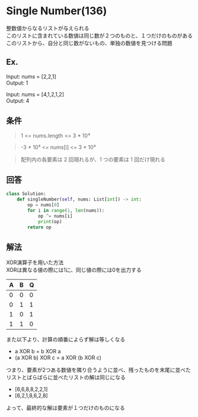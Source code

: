 # Single Number(136)
整数値からなるリストが与えられる  
このリストに含まれている数値は同じ数が２つのものと、１つだけのものがある  
このリストから、自分と同じ数がないもの、単独の数値を見つける問題

## Ex.
Input: nums = [2,2,1]  
Output: 1

Input: nums = [4,1,2,1,2]  
Output: 4

## 条件
> 1 <= nums.length <= 3 * 10⁴
  
> -3 * 10⁴ <= nums[i] <= 3 * 10⁴

> 配列内の各要素は 2 回現れるが、1 つの要素は 1 回だけ現れる

## 回答
``` python
class Solution:
    def singleNumber(self, nums: List[int]) -> int:
        op = nums[0]
        for i in range(1, len(nums)):
            op ^= nums[i]
            print(op)
        return op
```

## 解法
XOR演算子を用いた方法  
XORは異なる値の際には1に、同じ値の際には0を出力する  

| A | B | Q |
| - | - | - |
| 0 | 0 | 0 |
| 0 | 1 | 1 |
| 1 | 0 | 1 |
| 1 | 1 | 0 |

また以下より、計算の順番によらず解は等しくなる
- a XOR b = b XOR a
- (a XOR b) XOR c = a XOR (b XOR c)

つまり、要素が2つある数値を隣り合うように並べ、残ったものを末尾に並べたリストとばらばらに並べたリストの解は同じになる  
- [6,6,8,8,2,2,1]
- [6,2,1,8,6,2,8]

よって、最終的な解は要素が１つだけのものになる
